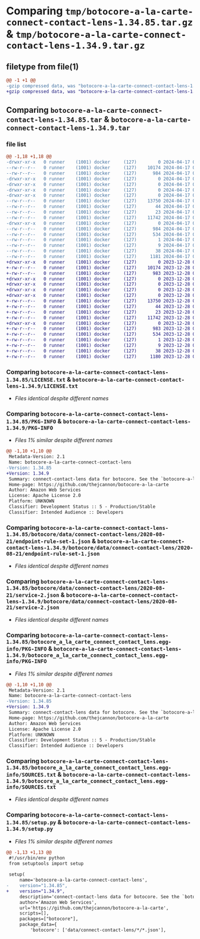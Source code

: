 # Comparing `tmp/botocore-a-la-carte-connect-contact-lens-1.34.85.tar.gz` & `tmp/botocore-a-la-carte-connect-contact-lens-1.34.9.tar.gz`

## filetype from file(1)

```diff
@@ -1 +1 @@
-gzip compressed data, was "botocore-a-la-carte-connect-contact-lens-1.34.85.tar", last modified: Wed Apr 17 01:00:51 2024, max compression
+gzip compressed data, was "botocore-a-la-carte-connect-contact-lens-1.34.9.tar", last modified: Thu Dec 28 01:06:37 2023, max compression
```

## Comparing `botocore-a-la-carte-connect-contact-lens-1.34.85.tar` & `botocore-a-la-carte-connect-contact-lens-1.34.9.tar`

### file list

```diff
@@ -1,18 +1,18 @@
-drwxr-xr-x   0 runner    (1001) docker     (127)        0 2024-04-17 01:00:51.719585 botocore-a-la-carte-connect-contact-lens-1.34.85/
--rw-r--r--   0 runner    (1001) docker     (127)    10174 2024-04-17 01:00:51.000000 botocore-a-la-carte-connect-contact-lens-1.34.85/LICENSE.txt
--rw-r--r--   0 runner    (1001) docker     (127)      984 2024-04-17 01:00:51.719585 botocore-a-la-carte-connect-contact-lens-1.34.85/PKG-INFO
-drwxr-xr-x   0 runner    (1001) docker     (127)        0 2024-04-17 01:00:51.719585 botocore-a-la-carte-connect-contact-lens-1.34.85/botocore/
-drwxr-xr-x   0 runner    (1001) docker     (127)        0 2024-04-17 01:00:51.719585 botocore-a-la-carte-connect-contact-lens-1.34.85/botocore/data/
-drwxr-xr-x   0 runner    (1001) docker     (127)        0 2024-04-17 01:00:51.719585 botocore-a-la-carte-connect-contact-lens-1.34.85/botocore/data/connect-contact-lens/
-drwxr-xr-x   0 runner    (1001) docker     (127)        0 2024-04-17 01:00:51.719585 botocore-a-la-carte-connect-contact-lens-1.34.85/botocore/data/connect-contact-lens/2020-08-21/
--rw-r--r--   0 runner    (1001) docker     (127)    13750 2024-04-17 01:00:41.000000 botocore-a-la-carte-connect-contact-lens-1.34.85/botocore/data/connect-contact-lens/2020-08-21/endpoint-rule-set-1.json
--rw-r--r--   0 runner    (1001) docker     (127)       44 2024-04-17 01:00:41.000000 botocore-a-la-carte-connect-contact-lens-1.34.85/botocore/data/connect-contact-lens/2020-08-21/examples-1.json
--rw-r--r--   0 runner    (1001) docker     (127)       23 2024-04-17 01:00:41.000000 botocore-a-la-carte-connect-contact-lens-1.34.85/botocore/data/connect-contact-lens/2020-08-21/paginators-1.json
--rw-r--r--   0 runner    (1001) docker     (127)    11742 2024-04-17 01:00:41.000000 botocore-a-la-carte-connect-contact-lens-1.34.85/botocore/data/connect-contact-lens/2020-08-21/service-2.json
-drwxr-xr-x   0 runner    (1001) docker     (127)        0 2024-04-17 01:00:51.719585 botocore-a-la-carte-connect-contact-lens-1.34.85/botocore_a_la_carte_connect_contact_lens.egg-info/
--rw-r--r--   0 runner    (1001) docker     (127)      984 2024-04-17 01:00:51.000000 botocore-a-la-carte-connect-contact-lens-1.34.85/botocore_a_la_carte_connect_contact_lens.egg-info/PKG-INFO
--rw-r--r--   0 runner    (1001) docker     (127)      534 2024-04-17 01:00:51.000000 botocore-a-la-carte-connect-contact-lens-1.34.85/botocore_a_la_carte_connect_contact_lens.egg-info/SOURCES.txt
--rw-r--r--   0 runner    (1001) docker     (127)        1 2024-04-17 01:00:51.000000 botocore-a-la-carte-connect-contact-lens-1.34.85/botocore_a_la_carte_connect_contact_lens.egg-info/dependency_links.txt
--rw-r--r--   0 runner    (1001) docker     (127)        9 2024-04-17 01:00:51.000000 botocore-a-la-carte-connect-contact-lens-1.34.85/botocore_a_la_carte_connect_contact_lens.egg-info/top_level.txt
--rw-r--r--   0 runner    (1001) docker     (127)       38 2024-04-17 01:00:51.719585 botocore-a-la-carte-connect-contact-lens-1.34.85/setup.cfg
--rw-r--r--   0 runner    (1001) docker     (127)     1181 2024-04-17 01:00:51.000000 botocore-a-la-carte-connect-contact-lens-1.34.85/setup.py
+drwxr-xr-x   0 runner    (1001) docker     (127)        0 2023-12-28 01:06:37.902249 botocore-a-la-carte-connect-contact-lens-1.34.9/
+-rw-r--r--   0 runner    (1001) docker     (127)    10174 2023-12-28 01:06:37.000000 botocore-a-la-carte-connect-contact-lens-1.34.9/LICENSE.txt
+-rw-r--r--   0 runner    (1001) docker     (127)      983 2023-12-28 01:06:37.902249 botocore-a-la-carte-connect-contact-lens-1.34.9/PKG-INFO
+drwxr-xr-x   0 runner    (1001) docker     (127)        0 2023-12-28 01:06:37.902249 botocore-a-la-carte-connect-contact-lens-1.34.9/botocore/
+drwxr-xr-x   0 runner    (1001) docker     (127)        0 2023-12-28 01:06:37.902249 botocore-a-la-carte-connect-contact-lens-1.34.9/botocore/data/
+drwxr-xr-x   0 runner    (1001) docker     (127)        0 2023-12-28 01:06:37.902249 botocore-a-la-carte-connect-contact-lens-1.34.9/botocore/data/connect-contact-lens/
+drwxr-xr-x   0 runner    (1001) docker     (127)        0 2023-12-28 01:06:37.902249 botocore-a-la-carte-connect-contact-lens-1.34.9/botocore/data/connect-contact-lens/2020-08-21/
+-rw-r--r--   0 runner    (1001) docker     (127)    13750 2023-12-28 01:06:26.000000 botocore-a-la-carte-connect-contact-lens-1.34.9/botocore/data/connect-contact-lens/2020-08-21/endpoint-rule-set-1.json
+-rw-r--r--   0 runner    (1001) docker     (127)       44 2023-12-28 01:06:26.000000 botocore-a-la-carte-connect-contact-lens-1.34.9/botocore/data/connect-contact-lens/2020-08-21/examples-1.json
+-rw-r--r--   0 runner    (1001) docker     (127)       23 2023-12-28 01:06:26.000000 botocore-a-la-carte-connect-contact-lens-1.34.9/botocore/data/connect-contact-lens/2020-08-21/paginators-1.json
+-rw-r--r--   0 runner    (1001) docker     (127)    11742 2023-12-28 01:06:26.000000 botocore-a-la-carte-connect-contact-lens-1.34.9/botocore/data/connect-contact-lens/2020-08-21/service-2.json
+drwxr-xr-x   0 runner    (1001) docker     (127)        0 2023-12-28 01:06:37.902249 botocore-a-la-carte-connect-contact-lens-1.34.9/botocore_a_la_carte_connect_contact_lens.egg-info/
+-rw-r--r--   0 runner    (1001) docker     (127)      983 2023-12-28 01:06:37.000000 botocore-a-la-carte-connect-contact-lens-1.34.9/botocore_a_la_carte_connect_contact_lens.egg-info/PKG-INFO
+-rw-r--r--   0 runner    (1001) docker     (127)      534 2023-12-28 01:06:37.000000 botocore-a-la-carte-connect-contact-lens-1.34.9/botocore_a_la_carte_connect_contact_lens.egg-info/SOURCES.txt
+-rw-r--r--   0 runner    (1001) docker     (127)        1 2023-12-28 01:06:37.000000 botocore-a-la-carte-connect-contact-lens-1.34.9/botocore_a_la_carte_connect_contact_lens.egg-info/dependency_links.txt
+-rw-r--r--   0 runner    (1001) docker     (127)        9 2023-12-28 01:06:37.000000 botocore-a-la-carte-connect-contact-lens-1.34.9/botocore_a_la_carte_connect_contact_lens.egg-info/top_level.txt
+-rw-r--r--   0 runner    (1001) docker     (127)       38 2023-12-28 01:06:37.902249 botocore-a-la-carte-connect-contact-lens-1.34.9/setup.cfg
+-rw-r--r--   0 runner    (1001) docker     (127)     1180 2023-12-28 01:06:37.000000 botocore-a-la-carte-connect-contact-lens-1.34.9/setup.py
```

### Comparing `botocore-a-la-carte-connect-contact-lens-1.34.85/LICENSE.txt` & `botocore-a-la-carte-connect-contact-lens-1.34.9/LICENSE.txt`

 * *Files identical despite different names*

### Comparing `botocore-a-la-carte-connect-contact-lens-1.34.85/PKG-INFO` & `botocore-a-la-carte-connect-contact-lens-1.34.9/PKG-INFO`

 * *Files 1% similar despite different names*

```diff
@@ -1,10 +1,10 @@
 Metadata-Version: 2.1
 Name: botocore-a-la-carte-connect-contact-lens
-Version: 1.34.85
+Version: 1.34.9
 Summary: connect-contact-lens data for botocore. See the `botocore-a-la-carte` package for more info.
 Home-page: https://github.com/thejcannon/botocore-a-la-carte
 Author: Amazon Web Services
 License: Apache License 2.0
 Platform: UNKNOWN
 Classifier: Development Status :: 5 - Production/Stable
 Classifier: Intended Audience :: Developers
```

### Comparing `botocore-a-la-carte-connect-contact-lens-1.34.85/botocore/data/connect-contact-lens/2020-08-21/endpoint-rule-set-1.json` & `botocore-a-la-carte-connect-contact-lens-1.34.9/botocore/data/connect-contact-lens/2020-08-21/endpoint-rule-set-1.json`

 * *Files identical despite different names*

### Comparing `botocore-a-la-carte-connect-contact-lens-1.34.85/botocore/data/connect-contact-lens/2020-08-21/service-2.json` & `botocore-a-la-carte-connect-contact-lens-1.34.9/botocore/data/connect-contact-lens/2020-08-21/service-2.json`

 * *Files identical despite different names*

### Comparing `botocore-a-la-carte-connect-contact-lens-1.34.85/botocore_a_la_carte_connect_contact_lens.egg-info/PKG-INFO` & `botocore-a-la-carte-connect-contact-lens-1.34.9/botocore_a_la_carte_connect_contact_lens.egg-info/PKG-INFO`

 * *Files 1% similar despite different names*

```diff
@@ -1,10 +1,10 @@
 Metadata-Version: 2.1
 Name: botocore-a-la-carte-connect-contact-lens
-Version: 1.34.85
+Version: 1.34.9
 Summary: connect-contact-lens data for botocore. See the `botocore-a-la-carte` package for more info.
 Home-page: https://github.com/thejcannon/botocore-a-la-carte
 Author: Amazon Web Services
 License: Apache License 2.0
 Platform: UNKNOWN
 Classifier: Development Status :: 5 - Production/Stable
 Classifier: Intended Audience :: Developers
```

### Comparing `botocore-a-la-carte-connect-contact-lens-1.34.85/botocore_a_la_carte_connect_contact_lens.egg-info/SOURCES.txt` & `botocore-a-la-carte-connect-contact-lens-1.34.9/botocore_a_la_carte_connect_contact_lens.egg-info/SOURCES.txt`

 * *Files identical despite different names*

### Comparing `botocore-a-la-carte-connect-contact-lens-1.34.85/setup.py` & `botocore-a-la-carte-connect-contact-lens-1.34.9/setup.py`

 * *Files 1% similar despite different names*

```diff
@@ -1,13 +1,13 @@
 #!/usr/bin/env python
 from setuptools import setup
 
 setup(
     name='botocore-a-la-carte-connect-contact-lens',
-    version="1.34.85",
+    version="1.34.9",
     description='connect-contact-lens data for botocore. See the `botocore-a-la-carte` package for more info.',
     author='Amazon Web Services',
     url='https://github.com/thejcannon/botocore-a-la-carte',
     scripts=[],
     packages=["botocore"],
     package_data={
         'botocore': ['data/connect-contact-lens/*/*.json'],
```

